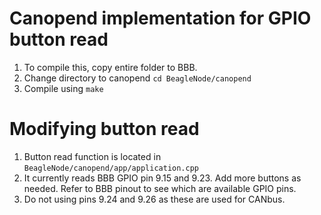 # Canopend implementation for GPIO button read

1. To compile this, copy entire folder to BBB.
2. Change directory to canopend `cd BeagleNode/canopend`
3. Compile using `make`

# Modifying button read 

1. Button read function is located in `BeagleNode/canopend/app/application.cpp`
2. It currently reads BBB GPIO pin 9.15 and 9.23. Add more buttons as needed. Refer to BBB pinout to see which are available GPIO pins.
3. Do not using pins 9.24 and 9.26 as these are used for CANbus.
